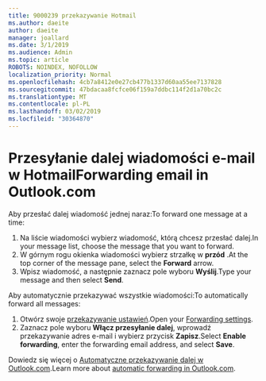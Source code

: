 ```yaml
---
title: 9000239 przekazywanie Hotmail
ms.author: daeite
author: daeite
manager: joallard
ms.date: 3/1/2019
ms.audience: Admin
ms.topic: article
ROBOTS: NOINDEX, NOFOLLOW
localization_priority: Normal
ms.openlocfilehash: 4cb7a8412e0e27cb477b1337d60aa55ee7137828
ms.sourcegitcommit: 47bdacaa8fcfce06f159a7ddbc114f2d1a70bc2c
ms.translationtype: MT
ms.contentlocale: pl-PL
ms.lasthandoff: 03/02/2019
ms.locfileid: "30364870"
---
```

# <a name="forwarding-email-in-outlookcom"></a><span data-ttu-id="04812-102">Przesyłanie dalej wiadomości e-mail w Hotmail</span><span class="sxs-lookup"><span data-stu-id="04812-102">Forwarding email in Outlook.com</span></span>

<span data-ttu-id="04812-103">Aby przesłać dalej wiadomość jednej naraz:</span><span class="sxs-lookup"><span data-stu-id="04812-103">To forward one message at a time:</span></span>

1. <span data-ttu-id="04812-104">Na liście wiadomości wybierz wiadomość, którą chcesz przesłać dalej.</span><span class="sxs-lookup"><span data-stu-id="04812-104">In your message list, choose the message that you want to forward.</span></span>
2. <span data-ttu-id="04812-105">W górnym rogu okienka wiadomości wybierz strzałkę w **przód** .</span><span class="sxs-lookup"><span data-stu-id="04812-105">At the top corner of the message pane, select the **Forward** arrow.</span></span>
3. <span data-ttu-id="04812-106">Wpisz wiadomość, a następnie zaznacz pole wyboru **Wyślij**.</span><span class="sxs-lookup"><span data-stu-id="04812-106">Type your message and then select **Send**.</span></span>

<span data-ttu-id="04812-107">Aby automatycznie przekazywać wszystkie wiadomości:</span><span class="sxs-lookup"><span data-stu-id="04812-107">To automatically forward all messages:</span></span>

1. <span data-ttu-id="04812-108">Otwórz swoje [przekazywanie ustawień](https://outlook.live.com/mail/options/mail/forwarding/forwardingOption).</span><span class="sxs-lookup"><span data-stu-id="04812-108">Open your [Forwarding settings](https://outlook.live.com/mail/options/mail/forwarding/forwardingOption).</span></span>
2. <span data-ttu-id="04812-109">Zaznacz pole wyboru **Włącz przesyłanie dalej**, wprowadź przekazywanie adres e-mail i wybierz przycisk **Zapisz**.</span><span class="sxs-lookup"><span data-stu-id="04812-109">Select **Enable forwarding**, enter the forwarding email address, and select **Save**.</span></span>

<span data-ttu-id="04812-110">Dowiedz się więcej o [Automatyczne przekazywanie dalej w Outlook.com](https://support.office.com/article/6246987c-6c8f-4144-b255-14fc07007dad).</span><span class="sxs-lookup"><span data-stu-id="04812-110">Learn more about [automatic forwarding in Outlook.com](https://support.office.com/article/6246987c-6c8f-4144-b255-14fc07007dad).</span></span>